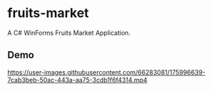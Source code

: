 # fruits-market
A C# WinForms Fruits Market Application.

**Demo**
--


https://user-images.githubusercontent.com/66283081/175996639-7cab3beb-50ac-443a-aa75-3cdb1f6f4314.mp4


